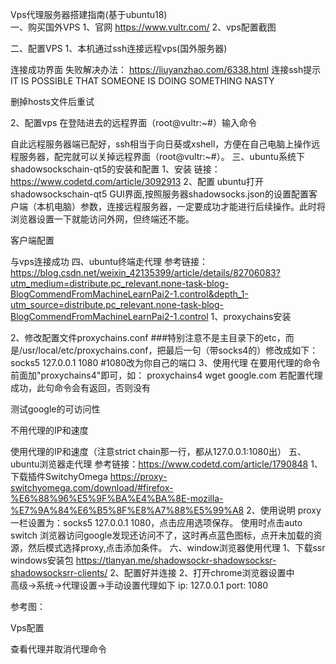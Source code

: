 Vps代理服务器搭建指南(基于ubuntu18)\
一、购买国外VPS
1、官网
https://www.vultr.com/
2、vps配置截图
 
二、配置VPS
1、本机通过ssh连接远程vps(国外服务器)
 
连接成功界面
失败解决办法：
https://liuyanzhao.com/6338.html
连接ssh提示IT IS POSSIBLE THAT SOMEONE IS DOING SOMETHING NASTY
 
删掉hosts文件后重试



2、配置vps
在登陆进去的远程界面（root@vultr:~#）输入命令




自此远程服务器端已配好，ssh相当于向日葵或xshell，方便在自己电脑上操作远程服务器，配完就可以关掉远程界面（root@vultr:~#）。
三、ubuntu系统下shadowsockschain-qt5的安装和配置
1、安装
链接：https://www.codetd.com/article/3092913
2、配置
ubuntu打开shadowsockschain-qt5 GUI界面,按照服务器shadowsocks.json的设置配置客户端（本机电脑）参数，连接远程服务器，一定要成功才能进行后续操作。此时将浏览器设置一下就能访问外网，但终端还不能。

 
客户端配置


 
与vps连接成功
四、ubuntu终端走代理
参考链接：
https://blog.csdn.net/weixin_42135399/article/details/82706083?utm_medium=distribute.pc_relevant.none-task-blog-BlogCommendFromMachineLearnPai2-1.control&depth_1-utm_source=distribute.pc_relevant.none-task-blog-BlogCommendFromMachineLearnPai2-1.control
1、proxychains安装





2、修改配置文件proxychains.conf
###特别注意不是主目录下的etc，而是/usr/local/etc/proxychains.conf，把最后一句（带socks4的）修改成如下：
socks5  127.0.0.1 1080  #1080改为你自己的端口
3、使用代理
在要用代理的命令前面加"proxychains4"即可，如：
proxychains4 wget google.com
若配置代理成功，此句命令会有返回，否则没有
 
测试google的可访问性
 
不用代理的IP和速度
 
使用代理的IP和速度（注意strict chain那一行，都从127.0.0.1:1080出）
五、ubuntu浏览器走代理
参考链接：https://www.codetd.com/article/1790848
1、下载插件SwitchyOmega 
https://proxy-switchyomega.com/download/#firefox-%E6%88%96%E5%9F%BA%E4%BA%8E-mozilla-%E7%9A%84%E6%B5%8F%E8%A7%88%E5%99%A8
2、使用说明
proxy一栏设置为：socks5 127.0.0.1 1080，点击应用选项保存。
使用时点击auto switch 
浏览器访问google发现还访问不了，这时再点蓝色图标，点开未加载的资源，然后模式选择proxy,点击添加条件。
六、window浏览器使用代理
1、下载ssr windows安装包
https://tlanyan.me/shadowsockr-shadowsocksr-shadowsocksrr-clients/
2、配置好并连接
2、打开chrome浏览器设置中  
高级→系统→代理设置→手动设置代理如下
ip:   127.0.0.1
port: 1080


参考图：

 
Vps配置

 
查看代理并取消代理命令
